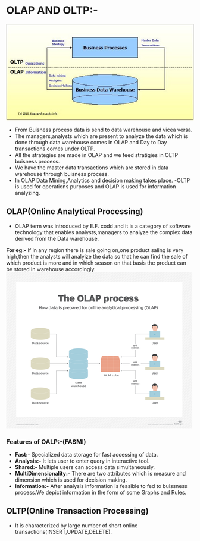 # OLAP AND OLTP:-
<img src="/Images/OLAP AND OLTP.jpg" width=600>

- From Buisness process data is send to data warehouse and vicea versa.
- The managers,analysts which are present to analyze the data which is done through data warehouse comes in OLAP and Day to Day transactions comes under OLTP.
- All the strategies are made in OLAP and we feed stratigies in OLTP buisness process.
- We have the master data transactions which are stored in data warehouse through buisness process.
- In OLAP Data Mining,Analytics and decision making takes place.
-OLTP is used for operations purposes and OLAP is used for information analyzing.

## OLAP(Online Analytical Processing)
- OLAP term was introduced by E.F. codd and it is a category of software technology that enables analysts,managers to analyze the complex data derived from the Data warehouse.

**For eg:-** If in any region there is sale going on,one product saling is very high,then the analysts will analyize the data so that he can find the sale of which product is more
and in which season on that basis the product can be stored in warehouse accordingly.
<img src="/Images/OLAP.png" width=500>

### Features of OALP:-(FASMI)
- **Fast:-** Specialized data storage for fast accessing of data.
- **Analysis:-** It lets user to enter query in interactive tool.
- **Shared:-** Multiple users can access data simultaneously.
- **MultiDimensionality:-** There are two attributes which is measure and dimension which is used for decision making.
- **Information:-** After analysis information is feasible to fed to buissness process.We depict information in the form of some Graphs and Rules.

## OLTP(Online Transaction Processing)
- It is characterized by large number of short online transactions(INSERT,UPDATE,DELETE).
